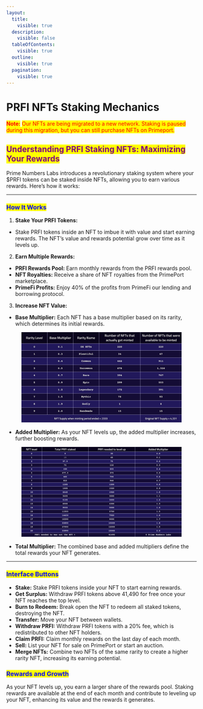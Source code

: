 ```yaml
---
layout:
  title:
    visible: true
  description:
    visible: false
  tableOfContents:
    visible: true
  outline:
    visible: true
  pagination:
    visible: true
---
```


# PRFI NFTs Staking Mechanics

<mark style="color:red;">**Note:**</mark> <mark style="color:red;"></mark><mark style="color:red;">Our NFTs are being migrated to a new network. Staking is paused during this migration, but you can still purchase NFTs on Primeport.</mark>

## <mark style="color:purple;">Understanding PRFI Staking NFTs: Maximizing Your Rewards</mark>

Prime Numbers Labs introduces a revolutionary staking system where your $PRFI tokens can be staked inside NFTs, allowing you to earn various rewards. Here’s how it works:

***

### <mark style="color:blue;">How It Works</mark>

1. **Stake Your PRFI Tokens:**&#x20;

* Stake PRFI tokens inside an NFT to imbue it with value and start earning rewards. The NFT’s value and rewards potential grow over time as it levels up.

2. **Earn Multiple Rewards:**

* **PRFI Rewards Pool:** Earn monthly rewards from the PRFI rewards pool.
* **NFT Royalties:** Receive a share of NFT royalties from the PrimePort marketplace.
* **PrimeFi Profits:** Enjoy 40% of the profits from PrimeFi our lending and borrowing protocol.

3. **Increase NFT Value:**

* **Base Multiplier:** Each NFT has a base multiplier based on its rarity, which determines its initial rewards.

<figure><img src="../../../.gitbook/assets/PRFINFTS.jpg" alt=""><figcaption></figcaption></figure>

* **Added Multiplier:** As your NFT levels up, the added multiplier increases, further boosting rewards.

<figure><img src="../../../.gitbook/assets/PRFINFTSADDEDMULTIPLIER.png" alt=""><figcaption></figcaption></figure>

* **Total Multiplier:** The combined base and added multipliers define the total rewards your NFT generates.

***

### <mark style="color:blue;">Interface Buttons</mark>

* **Stake:** Stake PRFI tokens inside your NFT to start earning rewards.
* **Get Surplus:** Withdraw PRFI tokens above 41,490 for free once your NFT reaches the top level.
* **Burn to Redeem:** Break open the NFT to redeem all staked tokens, destroying the NFT.
* **Transfer:** Move your NFT between wallets.
* **Withdraw PRFI:** Withdraw PRFI tokens with a 20% fee, which is redistributed to other NFT holders.
* **Claim PRFI:** Claim monthly rewards on the last day of each month.
* **Sell:** List your NFT for sale on PrimePort or start an auction.
* **Merge NFTs:** Combine two NFTs of the same rarity to create a higher rarity NFT, increasing its earning potential.

### <mark style="color:blue;">Rewards and Growth</mark>

As your NFT levels up, you earn a larger share of the rewards pool. Staking rewards are available at the end of each month and contribute to leveling up your NFT, enhancing its value and the rewards it generates.
